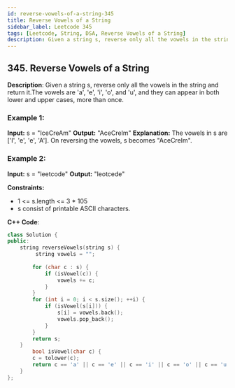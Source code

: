 ```yaml
---
id: reverse-vowels-of-a-string-345
title: Reverse Vowels of a String
sidebar_label: Leetcode 345
tags: [Leetcode, String, DSA, Reverse Vowels of a String]
description: Given a string s, reverse only all the vowels in the string and return it.The vowels are 'a', 'e', 'i', 'o', and 'u', and they can appear in both lower and upper cases, more than once.
---
```


## 345. Reverse Vowels of a String
**Description**: 
Given a string s, reverse only all the vowels in the string and return it.The vowels are 'a', 'e', 'i', 'o', and 'u', and they can appear in both lower and upper cases, more than once.

### Example 1:

**Input:** s = "IceCreAm"
**Output:** "AceCreIm"
**Explanation:**
The vowels in s are ['I', 'e', 'e', 'A']. On reversing the vowels, s becomes "AceCreIm".

### Example 2:

**Input:** s = "leetcode"
**Output:** "leotcede"

**Constraints:**
- 1 <= s.length <= 3 * 105
- s consist of printable ASCII characters.

**C++ Code**:
```cpp
class Solution {
public:
    string reverseVowels(string s) {
         string vowels = "";
        
        for (char c : s) {
            if (isVowel(c)) {
                vowels += c;
            }
        }       
        for (int i = 0; i < s.size(); ++i) {
            if (isVowel(s[i])) {
                s[i] = vowels.back();  
                vowels.pop_back();      
            }
        }
        return s;
    }
        bool isVowel(char c) {
        c = tolower(c);  
        return c == 'a' || c == 'e' || c == 'i' || c == 'o' || c == 'u';
    }
};

```
